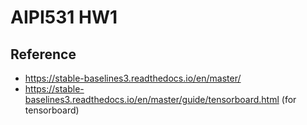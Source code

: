 # AIPI531 HW1


## Reference
- https://stable-baselines3.readthedocs.io/en/master/
- https://stable-baselines3.readthedocs.io/en/master/guide/tensorboard.html (for tensorboard)
